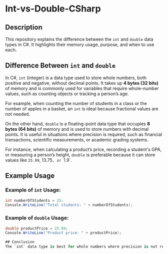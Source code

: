 # Int-vs-Double-CSharp

## Description  
This repository explains the difference between the `int` and `double` data types in C#. It highlights their memory usage, purpose, and when to use each.  

## Difference Between `int` and `double`  

In C#, `int` (integer) is a data type used to store whole numbers, both positive and negative, without decimal points. It takes up **4 bytes (32 bits)** of memory and is commonly used for variables that require whole-number values, such as counting objects or tracking a person’s age.  

For example, when counting the number of students in a class or the number of apples in a basket, an `int` is ideal because fractional values are not needed.  

On the other hand, `double` is a floating-point data type that occupies **8 bytes (64 bits)** of memory and is used to store numbers with decimal points. It is useful in situations where precision is required, such as financial transactions, scientific measurements, or academic grading systems.  

For instance, when calculating a product’s price, recording a student's GPA, or measuring a person’s height, `double` is preferable because it can store values like `25.99`, 13.75`, or `1.9`.  

## Example Usage  

### Example of `int` Usage:  
```csharp
int numberOfStudents = 25;
Console.WriteLine("Total students: " + numberOfStudents);
```

### Example of `double` Usage:  
```csharp
double productPrice = 25.99;
Console.WriteLine("Product price: " + productPrice);

## Conclusion  
The `int` data type is best for whole numbers where precision is not required, while `double` is better for numbers with decimal points where accuracy is important. Choosing the right data type ensures efficient memory usage and prevents unnecessary errors in calculations.  

